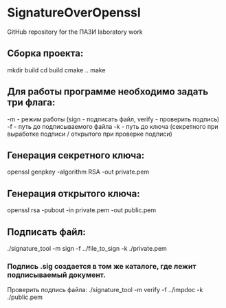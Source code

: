 # SignatureOverOpenssl
GitHub repository for the ПАЗИ laboratory work

## Сборка проекта:
mkdir build
cd build
cmake ..
make

## Для работы программе необходимо задать три флага:
-m - режим работы (sign - подписать файл, verify - проверить подпись)
-f - путь до подписываемого файла
-k - путь до ключа (секретного при выработке подписи / открытого при проверке подписи)

## Генерация секретного ключа:
openssl genpkey -algorithm RSA -out private.pem

## Генерация открытого ключа:
openssl rsa -pubout -in private.pem -out public.pem

## Подписать файл:
./signature_tool -m sign -f ../file_to_sign -k ./private.pem

### Подпись <filename>.sig создается в том же каталоге, где лежит подписываемый документ.

Проверить подпись файла:
./signature_tool -m verify -f ../impdoc -k ./public.pem
